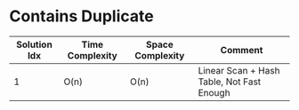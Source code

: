 # Contains Duplicate

| Solution Idx | Time Complexity | Space Complexity | Comment                                   |
| ------------ | --------------- | ---------------- | ----------------------------------------- |
| 1            | O(n)            | O(n)             | Linear Scan + Hash Table, Not Fast Enough |
